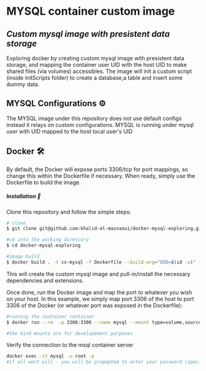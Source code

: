# MYSQL container custom image

## _Custom mysql image with presistent data storage_

Exploring docker by creating custom mysql image with presistent data storage, and mapping the container user UID with the host UID to make shared files (via volumes) accessibles.
The image will init a custom script (inside initScripts folder) to create a database,a table and insert some dummy data.


## MYSQL Configurations :gear:

The MYSQL image under this repository does not use default configs instead it relays on custom configurations. MYSQL is running under mysql user with UID mapped to the host local user's UID


## Docker :hammer_and_wrench:
By default, the Docker will expose ports 3306/tcp for port mappings, so change this within the
Dockerfile if necessary. When ready, simply use the Dockerfile to
build the image.

#####  Installation  :electric_plug:
Clone this repository and follow the simple steps:

```bash
# clone
$ git clone git@github.com:khalid-el-masnaoui/docker-mysql-exploring.git

#cd into the working diretcory
$ cd docker-mysql-exploring

#image build
$ docker build . -t cs-mysql -f Dockerfile --build-arg="UID=$(id -u)" --build-arg="GID=$(id -g)"
```

This will create the custom mysql image and pull-in/install the necessary dependencies and extensions.

Once done, run the Docker image and map the port to whatever you wish on
your host. In this example, we simply map port 3306 of the host to
port 3306 of the Docker (or whatever port was exposed in the Dockerfile):

```sh
#running the container container
$ docker run --rm  -p 3306:3306 --name mysql --mount type=volume,source=mysql-cs-data,destination=/var/lib/mysql --mount type=bind,source=./configurations,destination=/etc/mysql/conf.d --mount type=bind,source=./logs,destination=/var/log/mysql cs-mysql

#the bind mounts are for developement purposes
```

Verify the connection to the msql container server 

```sh
docker exec -it mysql -u root -p
#if all went will - you will be propmpted to enter your password (specified in the Dockerfile)
```

